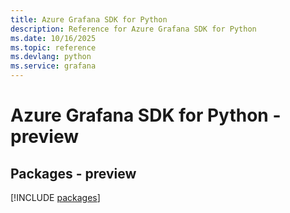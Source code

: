 ```yaml
---
title: Azure Grafana SDK for Python
description: Reference for Azure Grafana SDK for Python
ms.date: 10/16/2025
ms.topic: reference
ms.devlang: python
ms.service: grafana
---
```

# Azure Grafana SDK for Python - preview
## Packages - preview
[!INCLUDE [packages](grafana-index.md)]